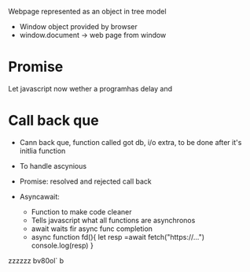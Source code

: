 Webpage represented as an object in tree model
- Window object provided by browser
- window.document -> web page from window

# Promise
Let javascript now wether a programhas delay and 

# Call back que
- Cann back que, function called got db, i/o extra, to be done after it's initlia function
- To  handle ascynious 
- Promise: resolved and rejected call back

- Asyncawait: 
	- Function to make code cleaner
	- Tells javascript what all functions are asynchronos
	- await waits fir async func completion
	- async function fd(){
		let resp =await  fetch("https://...")
		console.log(resp)
		}

zzzzzz  bv80ol` b